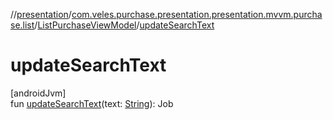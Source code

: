 //[presentation](../../../index.md)/[com.veles.purchase.presentation.presentation.mvvm.purchase.list](../index.md)/[ListPurchaseViewModel](index.md)/[updateSearchText](update-search-text.md)

# updateSearchText

[androidJvm]\
fun [updateSearchText](update-search-text.md)(text: [String](https://kotlinlang.org/api/latest/jvm/stdlib/kotlin/-string/index.html)): Job

